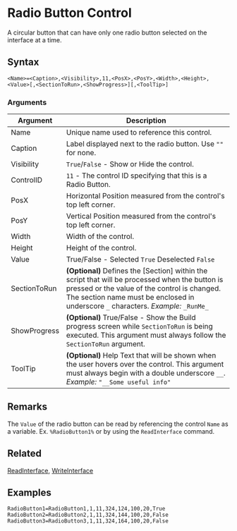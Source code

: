 # Radio Button Control

A circular button that can have only one radio button selected on the interface at a time.

## Syntax

```pebakery
<Name>=<Caption>,<Visibility>,11,<PosX>,<PosY>,<Width>,<Height>,<Value>[,<SectionToRun>,<ShowProgress>][,<ToolTip>]
```

### Arguments

| Argument | Description |
| --- | --- |
| Name | Unique name used to reference this control. |
| Caption | Label displayed next to the radio button. Use `""` for none. |
| Visibility | `True`/`False` - Show or Hide the control. |
| ControlID | `11` - The control ID specifying that this is a Radio Button. |
| PosX | Horizontal Position measured from the control's top left corner. |
| PosY | Vertical Position measured from the control's top left corner. |
| Width | Width of the control. |
| Height | Height of the control. |
| Value | True/False - Selected `True` Deselected `False` |
| SectionToRun | **(Optional)** Defines the [Section] within the script that will be processed when the button is pressed or the value of the control is changed. The section name must be enclosed in underscore `_` characters. *Example:* `_RunMe_` |
| ShowProgress | **(Optional)** True/False - Show the Build progress screen while `SectionToRun` is being executed. This argument must always follow the `SectionToRun` argument. |
| ToolTip | **(Optional)** Help Text that will be shown when the user hovers over the control. This argument must always begin with a double underscore `__`. *Example:* `"__Some useful info"` |

## Remarks

The `Value` of the radio button can be read by referencing the control `Name` as a variable. Ex. `%RadioButton1%` or by using the `ReadInterface` command.

## Related

[ReadInterface](../Commands/Interface/ReadInterface.md), [WriteInterface](../Commands/Interface/WriteInterface.md)

## Examples

```pebakery
RadioButton1=RadioButton1,1,11,324,124,100,20,True
RadioButton2=RadioButton2,1,11,324,144,100,20,False
RadioButton3=RadioButton3,1,11,324,164,100,20,False
```